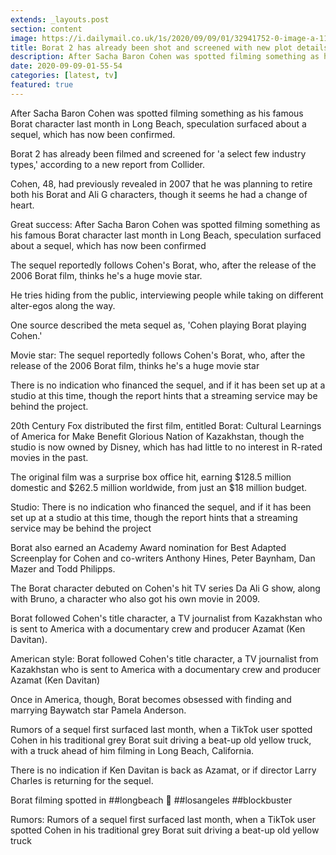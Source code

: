 ```yaml
---
extends: _layouts.post
section: content
image: https://i.dailymail.co.uk/1s/2020/09/09/01/32941752-0-image-a-11_1599609792735.jpg 
title: Borat 2 has already been shot and screened with new plot details surfacing 
description: After Sacha Baron Cohen was spotted filming something as his famous Borat character last month in Long Beach, speculation surfaced about a sequel, which has now been confirmed. 
date: 2020-09-09-01-55-54 
categories: [latest, tv] 
featured: true 
--- 
```

After Sacha Baron Cohen was spotted filming something as his famous Borat character last month in Long Beach, speculation surfaced about a sequel, which has now been confirmed.

Borat 2 has already been filmed and screened for 'a select few industry types,' according to a new report from Collider. 

Cohen, 48, had previously revealed in 2007 that he was planning to retire both his Borat and Ali G characters, though it seems he had a change of heart.

Great success: After Sacha Baron Cohen was spotted filming something as his famous Borat character last month in Long Beach, speculation surfaced about a sequel, which has now been confirmed

The sequel reportedly follows Cohen's Borat, who, after the release of the 2006 Borat film, thinks he's a huge movie star.

He tries hiding from the public, interviewing people while taking on different alter-egos along the way.

One source described the meta sequel as, 'Cohen playing Borat playing Cohen.' 

Movie star: The sequel reportedly follows Cohen's Borat, who, after the release of the 2006 Borat film, thinks he's a huge movie star

There is no indication who financed the sequel, and if it has been set up at a studio at this time, though the report hints that a streaming service may be behind the project.

20th Century Fox distributed the first film, entitled Borat: Cultural Learnings of America for Make Benefit Glorious Nation of Kazakhstan, though the studio is now owned by Disney, which has had little to no interest in R-rated movies in the past.

The original film was a surprise box office hit, earning $128.5 million domestic and $262.5 million worldwide, from just an $18 million budget.

Studio: There is no indication who financed the sequel, and if it has been set up at a studio at this time, though the report hints that a streaming service may be behind the project

Borat also earned an Academy Award nomination for Best Adapted Screenplay for Cohen and co-writers Anthony Hines, Peter Baynham, Dan Mazer and Todd Philipps. 

The Borat character debuted on Cohen's hit TV series Da Ali G show, along with Bruno, a character who also got his own movie in 2009. 

Borat followed Cohen's title character, a TV journalist from Kazakhstan who is sent to America with a documentary crew and producer Azamat (Ken Davitan).

American style: Borat followed Cohen's title character, a TV journalist from Kazakhstan who is sent to America with a documentary crew and producer Azamat (Ken Davitan)

Once in America, though, Borat becomes obsessed with finding and marrying Baywatch star Pamela Anderson. 

Rumors of a sequel first surfaced last month, when a TikTok user spotted Cohen in his traditional grey Borat suit driving a beat-up old yellow truck, with a truck ahead of him filming in Long Beach, California.

There is no indication if Ken Davitan is back as Azamat, or if director Larry Charles is returning for the sequel. 

Borat filming spotted in ##longbeach  ##losangeles ##blockbuster

Rumors: Rumors of a sequel first surfaced last month, when a TikTok user spotted Cohen in his traditional grey Borat suit driving a beat-up old yellow truck

